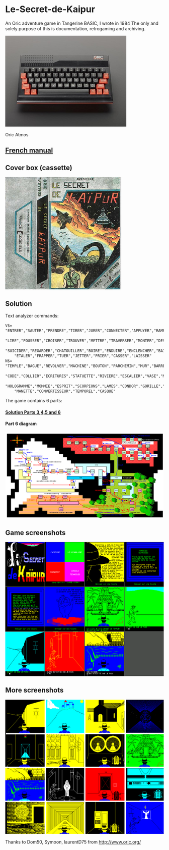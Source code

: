 # Le-Secret-de-Kaipur
An Oric adventure game in Tangerine BASIC, I wrote in 1984
The only and solely purpose of this is documentation, retrogaming and archiving.


![](atmos.jpg)

Oric Atmos

## [French manual](kaipur_manuel.pdf "French manual PDF")
## Cover box (cassette)
![](kaipur_jaquette.png)
## Solution
Text analyzer commands:
```
V$= "ENTRER","SAUTER","PRENDRE","TIRER","JURER","CONNECTER","APPUYER","RAMPER",
    "LIRE","POUSSER","CROISER","TROUVER","METTRE","TRAVERSER","MONTER","DESCENDRE",
    "SUICIDER","REGARDER","CHATOUILLER","BOIRE","ENDUIRE","ENCLENCHER","BAISSER",
    "ETALER","FRAPPER","TUER","JETTER","PRIER","CASSER","LAISSER"
N$= "TEMPLE","BAGUE","REVOLVER","MACHINE","BOUTON","PARCHEMIN","MUR","BARRE","CASSETTE",
    "CODE","COLLIER","ECRITURES","STATUETTE","RIVIERE","ESCALIER","VASE","MASQUE",
    "HOLOGRAMME","MOMMIE","ESPRIT","SCORPIONS","LAMES","CONDOR","GORILLE","BOL","EPEE",
    "MANETTE","CONVERTISSEUR","TEMPOREL","CASQUE"

```
The game contains 6 parts:
#### [Solution Parts 3,4,5 and 6](kaipur_manuel.pdf "Solution 3456 PDF")
#### Part 6 diagram
![](kaipur_solution_sk6.png)
## Game screenshots
![](kaipur_ecrans0.png)
## More screenshots
![](kaipur_ecrans.png)

Thanks to Dom50, Symoon, laurentD75 from http://www.oric.org/
